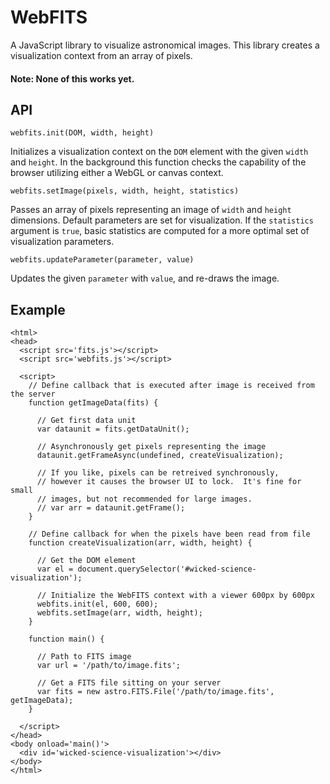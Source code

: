 # WebFITS

A JavaScript library to visualize astronomical images.  This library creates a visualization context from an array of pixels.

#### Note: None of this works yet.

## API

    webfits.init(DOM, width, height)
Initializes a visualization context on the `DOM` element with the given `width` and `height`.  In the background this function checks the capability of the browser utilizing either a WebGL or canvas context.

    webfits.setImage(pixels, width, height, statistics)
Passes an array of pixels representing an image of `width` and `height` dimensions.  Default parameters are set for visualization.  If the `statistics` argument is `true`, basic statistics are computed for a more optimal set of visualization parameters.

    webfits.updateParameter(parameter, value)
Updates the given `parameter` with `value`, and re-draws the image.


## Example


    <html>
    <head>
      <script src='fits.js'></script>
      <script src='webfits.js'></script>

      <script>
        // Define callback that is executed after image is received from the server
        function getImageData(fits) {
          
          // Get first data unit
          var dataunit = fits.getDataUnit();
          
          // Asynchronously get pixels representing the image
          dataunit.getFrameAsync(undefined, createVisualization);
          
          // If you like, pixels can be retreived synchronously,
          // however it causes the browser UI to lock.  It's fine for small
          // images, but not recommended for large images.
          // var arr = dataunit.getFrame();
        }
        
        // Define callback for when the pixels have been read from file
        function createVisualization(arr, width, height) {
          
          // Get the DOM element
          var el = document.querySelector('#wicked-science-visualization');
          
          // Initialize the WebFITS context with a viewer 600px by 600px
          webfits.init(el, 600, 600);
          webfits.setImage(arr, width, height);
        }
      
        function main() {
          
          // Path to FITS image
          var url = '/path/to/image.fits';
          
          // Get a FITS file sitting on your server
          var fits = new astro.FITS.File('/path/to/image.fits', getImageData);
        }
        
      </script>
    </head>
    <body onload='main()'>
      <div id='wicked-science-visualization'></div>
    </body>
    </html>